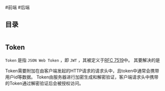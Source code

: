 #前端 #后端

## 目录

```toc
```

## Token

`Token` 是指 `JSON Web Token` ，即 `JWT` ，其被定义于[RFC 7519](https://www.rfc-editor.org/rfc/rfc7519)中。
其要解决的是




Token需要附加在由客户端发起的HTTP请求的请求头中，且token中通常会携带用户id等数据。
Token由服务器进行加密生成和解密验证，客户端请求头中携带的Token通过解密验证后会被授权访问。
